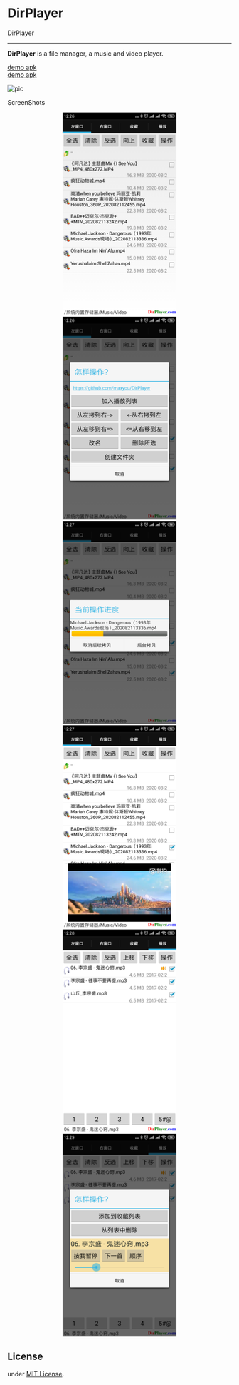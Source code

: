 # DirPlayer

DirPlayer

---

**DirPlayer** is a file manager, a music and video player.

[demo apk](https://github.com/maxyou/DirPlayer/blob/master/DirPlayer.apk?raw=true)<br>
[demo apk](https://play.google.com/store/apps/details?id=com.maxproj.android.dirplayer)<br>

![pic][1]

  [1]: https://raw.githubusercontent.com/maxyou/DirPlayer/master/ezgif.com-resize.gif

ScreenShots
<p align="center">
  <img src="./screenshots/788.png" width="256" height="455">
  <img src="./screenshots/712.png" width="256" height="455">
  <img src="./screenshots/007.png" width="256" height="455">
  <img src="./screenshots/758.png" width="256" height="455">
  <img src="./screenshots/728.png" width="256" height="455">
  <img src="./screenshots/529.png" width="256" height="455">
</p>

## License<br>
under [MIT License](http://www.opensource.org/licenses/MIT).

